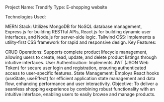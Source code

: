 
Project Name: Trendify
Type: E-shopping website

Technologies Used:

MERN Stack: Utilizes MongoDB for NoSQL database management, Express.js for building RESTful APIs, React.js for building dynamic user interfaces, and Node.js for server-side logic.
Tailwind CSS: Implements a utility-first CSS framework for rapid and responsive design.
Key Features:

CRUD Operations: Supports complete product lifecycle management, allowing users to create, read, update, and delete product listings through intuitive interfaces.
User Authentication: Implements JWT (JSON Web Token) for secure user login and registration, ensuring authenticated access to user-specific features.
State Management: Employs React hooks (useState, useEffect) for efficient application state management and data flow, enhancing performance and user interactivity.
Objective:
To deliver a seamless shopping experience by combining robust functionality with an intuitive interface, enabling users to easily browse and manage products.
